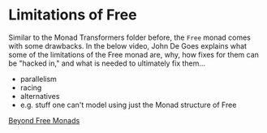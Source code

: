 # Limitations of Free

Similar to the Monad Transformers folder before, the `Free` monad comes with some drawbacks. In the below video, John De Goes explains what some of the limitations of the Free monad are, why, how fixes for them can be "hacked in," and what is needed to ultimately fix them...
- parallelism
- racing
- alternatives
- e.g. stuff one can't model using just the Monad structure of Free

[Beyond Free Monads](https://www.youtube.com/watch?v=A-lmrvsUi2Y)
